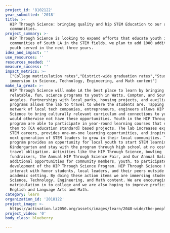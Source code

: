 ```yaml
---
project_id: '8102122'
year_submitted: '2018'
title: >-
  HIP Through Science: bringing quality and hip STEM Education to our urban
  communities.
project_summary: >-
  HIP Through Science is looking to expand efforts that educate youth in the
  communities of South LA in the STEM fields, we plan to add 1000 additional
  youth served in the next three years.
idea_and_impact: ''
use_resources: ''
resources_needed: ''
measure_success: ''
impact_metrics: >-
  ["College matriculation rates","District-wide graduation rates","Students’
  immersion in Science, Technology, Engineering, and Math content"]
make_la_great: >-
  HIP Through Science will make LA the best place to learn by bringing
  relatable, fun, science programs to youth in Watts, Compton, and South Los
  Angeles. Partnerships with local parks, housing projects, and auxiliary school
  programs allows the lab to travel to where the students are. Tapping into a
  network of local tech companies, entrepreneurs, engineers allows HIP Through
  Science to bring culturally relevant curriculum and connections to youth who
  would otherwise not have these opportunities. Youth in the HIP Through Science
  program are able to participate in year-round learning courses that expose
  them to [CA education standard] based projects. The lab increases exposure to
  STEM careers, provides one-on-one learning opportunities, and inspires the
  next generation of STEM leaders to grow in their local communities. The
  program provides an opportunity for local youth to start STEM learning in
  Kindergarten and stay with the program through high school at no cost and no
  travel obligation. Activities like the HIP Through Science, bowling
  fundraisers, the Annual HIP Through Science Fair, and Our Annual Galas are
  additional opportunities for community members, youth, to participate in the
  development of the HIP Through Science Program. HIP Through Science Kids
  interact with honor students, local leaders, and their peers outside of an
  academic setting. By doing these action items we are immersing students in
  Science, Technology, Engineering, and Math content. We are encouraging
  matriculation in to college and we are also hoping to improve proficiency in
  English and Language Arts and Math.
category: learn
organization_id: '2018122'
project_image: >-
  https://activation.la2050.org/assets/images/learn/2048-wide/the-people-of-change.jpg
project_video: '0'
body_class: blueberry

---
```

